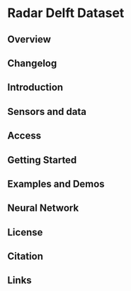 # Radar Delft Dataset

## Overview

## Changelog

## Introduction

## Sensors and data

## Access

## Getting Started

## Examples and Demos

## Neural Network

## License

## Citation

## Links
